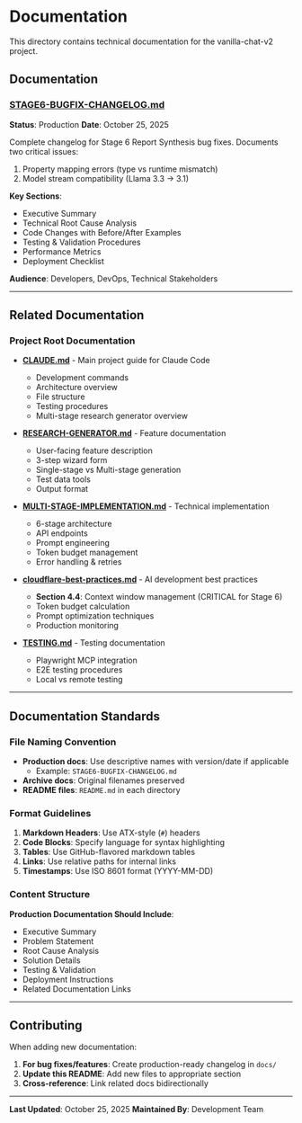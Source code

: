 # Documentation

This directory contains technical documentation for the vanilla-chat-v2 project.

## Documentation

### [STAGE6-BUGFIX-CHANGELOG.md](STAGE6-BUGFIX-CHANGELOG.md)
**Status**: Production
**Date**: October 25, 2025

Complete changelog for Stage 6 Report Synthesis bug fixes. Documents two critical issues:
1. Property mapping errors (type vs runtime mismatch)
2. Model stream compatibility (Llama 3.3 → 3.1)

**Key Sections**:
- Executive Summary
- Technical Root Cause Analysis
- Code Changes with Before/After Examples
- Testing & Validation Procedures
- Performance Metrics
- Deployment Checklist

**Audience**: Developers, DevOps, Technical Stakeholders

---

## Related Documentation

### Project Root Documentation

- **[CLAUDE.md](../CLAUDE.md)** - Main project guide for Claude Code
  - Development commands
  - Architecture overview
  - File structure
  - Testing procedures
  - Multi-stage research generator overview

- **[RESEARCH-GENERATOR.md](../RESEARCH-GENERATOR.md)** - Feature documentation
  - User-facing feature description
  - 3-step wizard form
  - Single-stage vs Multi-stage generation
  - Test data tools
  - Output format

- **[MULTI-STAGE-IMPLEMENTATION.md](../MULTI-STAGE-IMPLEMENTATION.md)** - Technical implementation
  - 6-stage architecture
  - API endpoints
  - Prompt engineering
  - Token budget management
  - Error handling & retries

- **[cloudflare-best-practices.md](../cloudflare-best-practices.md)** - AI development best practices
  - **Section 4.4**: Context window management (CRITICAL for Stage 6)
  - Token budget calculation
  - Prompt optimization techniques
  - Production monitoring

- **[TESTING.md](../TESTING.md)** - Testing documentation
  - Playwright MCP integration
  - E2E testing procedures
  - Local vs remote testing

---

## Documentation Standards

### File Naming Convention

- **Production docs**: Use descriptive names with version/date if applicable
  - Example: `STAGE6-BUGFIX-CHANGELOG.md`
- **Archive docs**: Original filenames preserved
- **README files**: `README.md` in each directory

### Format Guidelines

1. **Markdown Headers**: Use ATX-style (`#`) headers
2. **Code Blocks**: Specify language for syntax highlighting
3. **Tables**: Use GitHub-flavored markdown tables
4. **Links**: Use relative paths for internal links
5. **Timestamps**: Use ISO 8601 format (YYYY-MM-DD)

### Content Structure

**Production Documentation Should Include**:
- Executive Summary
- Problem Statement
- Root Cause Analysis
- Solution Details
- Testing & Validation
- Deployment Instructions
- Related Documentation Links

---

## Contributing

When adding new documentation:

1. **For bug fixes/features**: Create production-ready changelog in `docs/`
2. **Update this README**: Add new files to appropriate section
3. **Cross-reference**: Link related docs bidirectionally

---

**Last Updated**: October 25, 2025
**Maintained By**: Development Team
